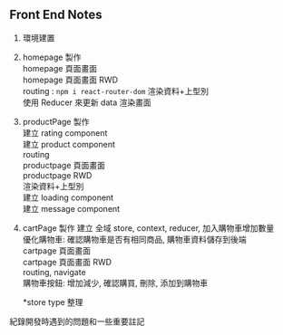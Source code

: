 ## Front End Notes

1. 環境建置
2. homepage 製作  
   homepage 頁面畫面  
   homepage 頁面畫面 RWD  
   routing : `npm i react-router-dom`
   渲染資料+上型別  
   使用 Reducer 來更新 data 渲染畫面
3. productPage 製作  
   建立 rating component  
   建立 product component  
   routing  
   productpage 頁面畫面  
   productpage RWD  
   渲染資料+上型別  
   建立 loading component  
   建立 message component
4. cartPage 製作
   建立 全域 store, context, reducer, 加入購物車增加數量  
   優化購物車: 確認購物車是否有相同商品, 購物車資料儲存到後端  
   cartpage 頁面畫面  
   cartpage 頁面畫面 RWD  
   routing, navigate  
   購物車按鈕: 增加減少, 確認購買, 刪除, 添加到購物車

   \*store type 整理

紀錄開發時遇到的問題和一些重要註記
